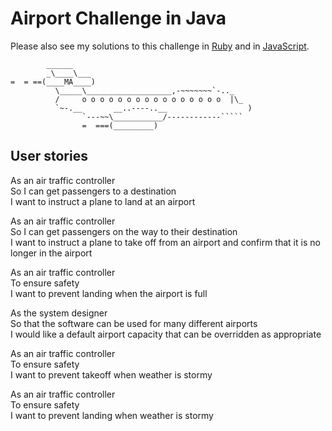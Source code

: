 # Airport Challenge in Java

Please also see my solutions to this challenge in [Ruby](https://github.com/AdamusBG/airport_challenge) and in [JavaScript](https://github.com/AdamusBG/airport_challenge-js).

```
        ______
        _\____\___
=  = ==(____MA____)
          \_____\___________________,-~~~~~~~`-.._
          /     o o o o o o o o o o o o o o o o  |\_
          `~-.__       __..----..__                  )
                `---~~\___________/------------`````
                =  ===(_________)

```

## User stories

As an air traffic controller  
So I can get passengers to a destination  
I want to instruct a plane to land at an airport  
  
As an air traffic controller  
So I can get passengers on the way to their destination  
I want to instruct a plane to take off from an airport and confirm that it is no longer in the airport  
  
As an air traffic controller  
To ensure safety  
I want to prevent landing when the airport is full  
  
As the system designer  
So that the software can be used for many different airports  
I would like a default airport capacity that can be overridden as appropriate  
  
As an air traffic controller  
To ensure safety  
I want to prevent takeoff when weather is stormy  

As an air traffic controller  
To ensure safety  
I want to prevent landing when weather is stormy  